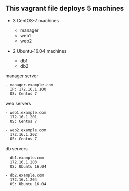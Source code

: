 This vagrant file deploys 5 machines
-
  - 3 CentOS-7 machines
    - manager
    - web1
    - web2
    
  - 2 Ubuntu-16.04 machines
    - db1
    - db2


manager server
   
    - manager.example.com 
      IP: 172.16.1.100
      OS: Centos 7

web servers

    - web1.example.com
      172.16.1.201
      OS: Centos 7

    - web2.example.com
      172.16.1.202
      OS: Centos 7

db servers

    - db1.example.com
      172.16.1.203
      OS: Ubuntu 16.04

    - db2.example.com
      172.16.1.204
      OS: Ubuntu 16.04
